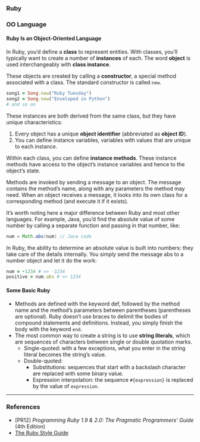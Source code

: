 ### **Ruby**

### OO Language

#### Ruby Is an Object-Oriented Language

In Ruby, you’d define a **class** to represent entities. With classes, you’ll typically want to create a number of **instances** of each. The word **object** is used interchangeably with **class instance**.

These objects are created by calling a **constructor**, a special method associated with a class. The standard constructor is called `new`.

```ruby
song1 = Song.new("Ruby Tuesday")
song2 = Song.new("Enveloped in Python")
# and so on
```

These instances are both derived from the same class, but they have unique characteristics:

1. Every object has a unique **object identifier** (abbreviated as **object ID**).
2. You can define instance variables, variables with values that are unique to each instance.

Within each class, you can define **instance methods**. These instance methods have access to the object’s instance variables and hence to the object’s state.

Methods are invoked by sending a message to an object. The message contains the method’s name, along with any parameters the method may need. When an object receives a message, it looks into its own class for a corresponding method (and execute it if it exists).

It’s worth noting here a major difference between Ruby and most other languages. For example, Java, you’d find the absolute value of some number by calling a separate function and passing in that number, like:

```java
num = Math.abs(num) // Java code
```

In Ruby, the ability to determine an absolute value is built into numbers: they take care of the details internally. You simply send the message abs to a number object and let it do the work:

```ruby
num = -1234 # => -1234
positive = num.abs # => 1234
```

#### Some Basic Ruby

* Methods are defined with the keyword def, followed by the method name and the method’s parameters between parentheses (parentheses are optional). Ruby doesn’t use braces to delimit the bodies of compound statements and definitions. Instead, you simply finish the body with the keyword `end`.
* The most common way to create a string is to use **string literals**, which are sequences of characters between single or double quotation marks.
    * Single-quoted: with a few exceptions, what you enter in the string literal becomes the string’s value.
    * Double-quoted:
        * Substitutions: sequences that start with a backslash character are replaced with some binary value.
        * Expression interpolation: the sequence `#{expression}` is replaced by the value of `expression`.

- - -

### References

* [PR12] *Programming Ruby 1.9 & 2.0: The Pragmatic Programmers' Guide* (4th Edition)
* [The Ruby Style Guide](https://github.com/bbatsov/ruby-style-guide)

